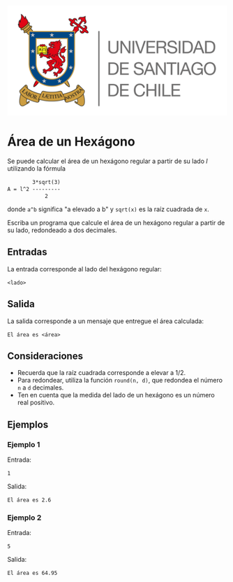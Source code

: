 ![logo](./assets/logo_usach.png)

# Área de un Hexágono

Se puede calcular el área de un hexágono regular a partir de su lado *l* utilizando la fórmula
```
        3*sqrt(3)
A = l^2 ---------
            2
```
donde `a^b` significa "a elevado a b" y `sqrt(x)` es la raíz cuadrada de `x`.

Escriba un programa que calcule el área de un hexágono regular a partir de su lado, redondeado a dos decimales.

## Entradas

La entrada corresponde al lado del hexágono regular:
```
<lado>
```

## Salida

La salida corresponde a un mensaje que entregue el área calculada:
```
El área es <área>
```

## Consideraciones
- Recuerda que la raíz cuadrada corresponde a elevar a 1/2.
- Para redondear, utiliza la función `round(n, d)`, que redondea el número `n` a `d` decimales.
- Ten en cuenta que la medida del lado de un hexágono es un número real positivo.

## Ejemplos

### Ejemplo 1
Entrada:
```
1
```

Salida:
```
El área es 2.6
```

### Ejemplo 2
Entrada:
```
5
```

Salida:
```
El área es 64.95
```
